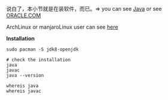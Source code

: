
说白了，本小节就是在装软件，而已。=> you can see [Java](https://www.oracle.com/java) or see [ORACLE.COM](https://www.oracle.com)

ArchLinux or manjaroLinux user can see [here](https://wiki.archlinux.org/title/Java)

**Installation**

```shell
sudo pacman -S jdk8-openjdk

# check the installation
java
javac
java --version

whereis java
whereis javac
```

